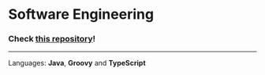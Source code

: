 # Software Engineering

### Check [this repository](https://github.com/lucaznch/esof)!

---

Languages: **Java**, **Groovy** and **TypeScript**